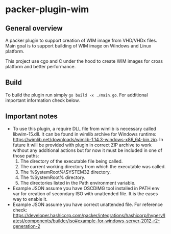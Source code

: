 # packer-plugin-wim

## General overview

A packer plugin to support creation of WIM image from VHD/VHDx files. Main goal is to support building of WIM image on Windows and Linux platform.

This project use cgo and C under the hood to create WIM images for cross platform and better performance.

## Build

To build the plugin run simply `go build -x ./main.go`. For additional important information check below.

## Important notes

- To use this plugin, a require DLL file from wimlib is necessary called libwim-15.dll. It can be found in wimlib archive for Windows runtime: https://wimlib.net/downloads/wimlib-1.14.3-windows-x86_64-bin.zip. In future it will be provided with plugin in correct ZIP archive to work without any additional actions but for now it must be included in one of those paths:
    1) The directory of the executable file being called.
    2) The current working directory from which the executable was called.
    3) The %SystemRoot%\SYSTEM32 directory.
    4) The %SystemRoot% directory.
    5) The directories listed in the Path environment variable.
- Example JSON assume you have OSCDIMG tool installed in PATH env var for creation of secondary ISO with unattended file. It is the eases way to enable it.
- Example JSON assume you have correct unattended file. For reference check: https://developer.hashicorp.com/packer/integrations/hashicorp/hyperv/latest/components/builder/iso#example-for-windows-server-2012-r2-generation-2